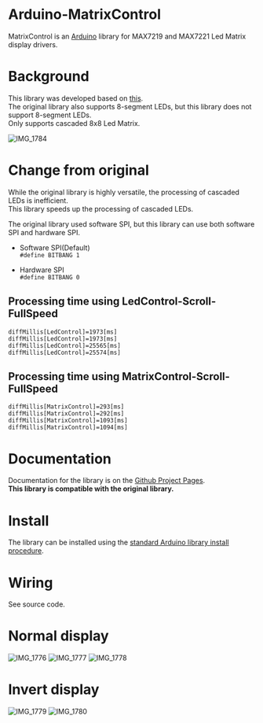# Arduino-MatrixControl
MatrixControl is an [Arduino](http://arduino.cc) library for MAX7219 and MAX7221 Led Matrix display drivers.   

# Background
This library was developed based on [this](https://github.com/wayoda/LedControl).   
The original library also supports 8-segment LEDs, but this library does not support 8-segment LEDs.   
Only supports cascaded 8x8 Led Matrix.   

![IMG_1784](https://user-images.githubusercontent.com/6020549/125252509-6dce3580-e333-11eb-813c-71ad5090ccfc.JPG)

# Change from original
While the original library is highly versatile, the processing of cascaded LEDs is inefficient.   
This library speeds up the processing of cascaded LEDs.   

The original library used software SPI, but this library can use both software SPI and hardware SPI.   

- Software SPI(Default)   
```#define BITBANG 1```

- Hardware SPI   
```#define BITBANG 0```


## Processing time using LedControl-Scroll-FullSpeed
```
diffMillis[LedControl]=1973[ms]
diffMillis[LedControl]=1973[ms]
diffMillis[LedControl]=25565[ms]
diffMillis[LedControl]=25574[ms]
```

## Processing time using MatrixControl-Scroll-FullSpeed
```
diffMillis[MatrixControl]=293[ms]
diffMillis[MatrixControl]=292[ms]
diffMillis[MatrixControl]=1093[ms]
diffMillis[MatrixControl]=1094[ms]
```

# Documentation
Documentation for the library is on the [Github Project Pages](http://wayoda.github.io/LedControl/).   
__This library is compatible with the original library.__   

# Install
The library can be installed using the [standard Arduino library install procedure](http://arduino.cc/en/Guide/Libraries).  

# Wiring
See source code.

# Normal display
![IMG_1776](https://user-images.githubusercontent.com/6020549/125252563-79b9f780-e333-11eb-907a-43768da36622.JPG)
![IMG_1777](https://user-images.githubusercontent.com/6020549/125252568-7b83bb00-e333-11eb-965e-a5890266aa68.JPG)
![IMG_1778](https://user-images.githubusercontent.com/6020549/125252573-7cb4e800-e333-11eb-8cf2-5c3bbf9e5fef.JPG)

# Invert display
![IMG_1779](https://user-images.githubusercontent.com/6020549/125252680-99512000-e333-11eb-8ad1-076e0df81ec1.JPG)
![IMG_1780](https://user-images.githubusercontent.com/6020549/125252695-9d7d3d80-e333-11eb-9e25-921b95c4f78b.JPG)

